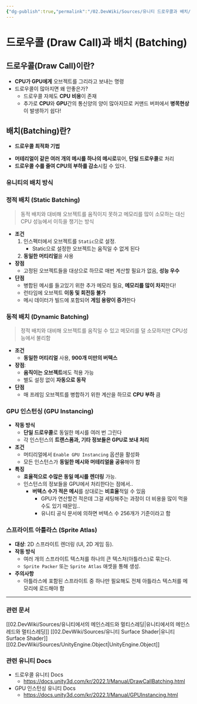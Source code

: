 ```yaml
---
{"dg-publish":true,"permalink":"/02.DevWiki/Sources/유니티 드로우콜과 배치/","noteIcon":"","created":"2025-08-07T20:57:12.000+09:00","updated":"2025-08-09T00:05:28.000+09:00"}
---
```


# 드로우콜 (Draw Call)과 배치 (Batching)

## 드로우콜(Draw Call)이란?
- **CPU가 GPU에게** 오브젝트를 그리라고 보내는 명령
- 드로우콜이 많아지면 왜 안좋은가?
	- 드로우콜 자체도 **CPU 비용**이 존재
	- 추가로 **CPU**와 **GPU**간의 통신양의 양이 많아지므로 커맨드 버퍼에서 **병목현상**이 발생하기 쉽다!

## 배치(Batching)란?
* **드로우콜 최적화 기법**
- **머테리얼이 같은 여러 개의 메시를 하나의 메시로**묶어, **단일 드로우콜**로 처리
- **드로우콜 수를 줄여 CPU의 부하를 감소**시킬 수 있다.
### 유니티의 배치 방식
### 정적 배치 (Static Batching)

> 동적 배치와 대비해 오브젝트를 움직이지 못하고 메모리를 많이 소모하는 대신 CPU 성능에서 이득을 챙기는 방식

- **조건**
    1. 인스펙터에서 오브젝트를 `Static`으로 설정.
	    * Static으로 설정한 오브젝트는 움직일 수 없게 된다
    2. **동일한 머티리얼**을 사용
- **장점**
    - 고정된 오브젝트들을 대상으로 하므로 매번 계산할 필요가 없음, **성능 우수**
- **단점**
    - 병합된 메시를 들고있기 위한 추가 메모리 필요, **메모리를 많이 차지**한다!
    - 런타임에 오브젝트 **이동 및 회전등 불가**
    - 메시 데이터가 빌드에 포함되어 **게임 용량이 증가**한다

### 동적 배치 (Dynamic Batching)

> 정적 배치와 대비해 오브젝트를 움직일 수 있고 메모리를 덜 소모하지만 CPU성능에서 불리함

- **조건**
	- **동일한 머티리얼** 사용, **900개 미만의 버텍스**
- **장점**:
    - **움직이는 오브젝트**에도 적용 가능
    - 별도 설정 없이 **자동으로 동작**
- **단점**
	- 매 프레임 오브젝트를 병합하기 위한 계산을 하므로 **CPU 부하** 큼

### GPU 인스턴싱 (GPU Instancing)
- **작동 방식**
	- **단일 드로우콜**로 동일한 메시를 여러 번 그린다
	- 각 인스턴스의 **트랜스폼과, 기타 정보들은 GPU로 보내 처리**
- **조건**
    - 머티리얼에서 `Enable GPU Instancing` 옵션을 활성화
    - 모든 인스턴스가 **동일한 메시와 머테리얼을 공유**해야 함
- **특징**
    - **효율적으로 수많은 동일 메시를 렌더링** 가능.
    - 인스턴스의 정보들을 GPU에서 처리한다는 점에서..
	    - **버텍스 수가 적은 메시**를 상대로는 **비효율**적일 수 있음
			- GPU가 연산할건 적은데 그걸 세팅해주는 과정이 더 비용을 많이 먹을수도 있기 때문임..
			- 유니티 공식 문서에 의하면 버텍스 수 256개가 기준이라고 함

### 스프라이트 아틀라스 (Sprite Atlas)

- **대상**: 2D 스프라이트 렌더링 (UI, 2D 게임 등).
- **작동 방식**
    - 여러 개의 스프라이트 텍스처를 하나의 큰 텍스처(아틀라스)로 묶는다.
    - `Sprite Packer` 또는 `Sprite Atlas` 애셋을 통해 생성.
- **주의사항**
    - 아틀라스에 포함된 스프라이트 중 하나만 필요해도 전체 아틀라스 텍스처를 메모리에 로드해야 함

---
### 관련 문서
[[02.DevWiki/Sources/유니티에서의 메인스레드와 멀티스레딩\|유니티에서의 메인스레드와 멀티스레딩]]
[[02.DevWiki/Sources/유니티 Surface Shader\|유니티 Surface Shader]]
[[02.DevWiki/Sources/UnityEngine.Object\|UnityEngine.Object]]

### 관련 유니티 Docs
* 드로우콜 유니티 Docs
	* https://docs.unity3d.com/kr/2022.1/Manual/DrawCallBatching.html
* GPU 인스턴싱 유니티 Docs
	* https://docs.unity3d.com/kr/2022.1/Manual/GPUInstancing.html
